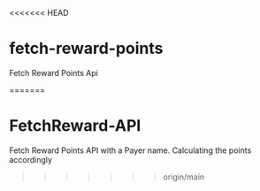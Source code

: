 <<<<<<< HEAD
# fetch-reward-points
Fetch Reward Points Api






=======
# FetchReward-API
Fetch Reward Points API with a Payer name. Calculating the points accordingly
>>>>>>> origin/main
